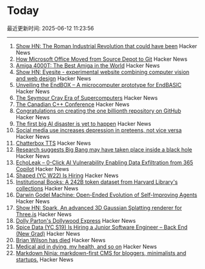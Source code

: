 # Today

最近更新时间: 2025-06-12 11:23:56

--- 
1. [Show HN: The Roman Industrial Revolution that could have been](https://thelydianstone.com/) Hacker News
2. [How Microsoft Office Moved from Source Depot to Git](https://danielsada.tech/blog/carreer-part-7-how-office-moved-to-git-and-i-loved-devex/) Hacker News
3. [Amiga 4000T: The Best Amiga in the World](https://forgottencomputer.com/retro/a4000t/) Hacker News
4. [Show HN: Eyesite - experimental website combining computer vision and web design](https://blog.andykhau.com/blog/eyesite) Hacker News
5. [Unveiling the EndBOX – A microcomputer prototype for EndBASIC](https://www.endbasic.dev/2025/06/unveiling-the-endbox.html) Hacker News
6. [The Seymour Cray Era of Supercomputers](https://ztoz.blog/posts/cray-era-supercomputers/) Hacker News
7. [The Canadian C++ Conference](https://cppnorth.ca/index.html) Hacker News
8. [Congratulations on creating the one billionth repository on GitHub](https://github.com/AasishPokhrel/shit/issues/1) Hacker News
9. [The first big AI disaster is yet to happen](https://www.seangoedecke.com/the-first-big-ai-disaster/) Hacker News
10. [Social media use increases depression in preteens, not vice versa](https://medicalxpress.com/news/2025-05-social-media-depression-preteens-vice.html) Hacker News
11. [Chatterbox TTS](https://github.com/resemble-ai/chatterbox) Hacker News
12. [Research suggests Big Bang may have taken place inside a black hole](https://www.port.ac.uk/news-events-and-blogs/blogs/space-cosmology-and-the-universe/what-if-the-big-bang-wasnt-the-beginning-our-research-suggests-it-may-have-taken-place-inside-a-black-hole) Hacker News
13. [EchoLeak – 0-Click AI Vulnerability Enabling Data Exfiltration from 365 Copilot](https://www.aim.security/lp/aim-labs-echoleak-blogpost) Hacker News
14. [Shaped (YC W22) Is Hiring](https://www.ycombinator.com/companies/shaped/jobs/qtQwxJO-head-of-engineering) Hacker News
15. [Institutional Books: A 242B token dataset from Harvard Library's collections](https://arxiv.org/abs/2506.08300) Hacker News
16. [Darwin Godel Machine: Open-Ended Evolution of Self-Improving Agents](https://arxiv.org/abs/2505.22954) Hacker News
17. [Show HN: Spark, An advanced 3D Gaussian Splatting renderer for Three.js](https://sparkjs.dev/) Hacker News
18. [Dolly Parton's Dollywood Express](https://thetransitguy.substack.com/p/dolly-parton-runs-a-train-busier) Hacker News
19. [Spice Data (YC S19) Is Hiring a Junior Software Engineer – Back End (New Grad)](https://www.ycombinator.com/companies/spice-data/jobs/WccsImv-junior-software-engineer-backend-new-grad) Hacker News
20. [Brian Wilson has died](https://pitchfork.com/news/the-beach-boys-brian-wilson-dies-at-82/) Hacker News
21. [Medical aid in dying, my health, and so on](https://blog.the-brannons.com/post/Medical-Aid-in-Dying-My-Health-and-so-on) Hacker News
22. [Markdown Ninja: markdown-first CMS for bloggers, minimalists and startups.](https://github.com/bloom42/markdown-ninja) Hacker News
